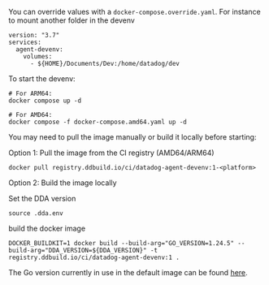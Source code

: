 You can override values with a `docker-compose.override.yaml`. For instance to mount another folder in the devenv

```
version: "3.7"
services:
  agent-devenv:
    volumes:
      - ${HOME}/Documents/Dev:/home/datadog/dev
```

To start the devenv:

```
# For ARM64:
docker compose up -d

# For AMD64:
docker compose -f docker-compose.amd64.yaml up -d
```

You may need to pull the image manually or build it locally before starting:

Option 1: Pull the image from the CI registry (AMD64/ARM64)

```
docker pull registry.ddbuild.io/ci/datadog-agent-devenv:1-<platform>
```


Option 2: Build the image locally

Set the DDA version

```
source .dda.env
```

build the docker image

```
DOCKER_BUILDKIT=1 docker build --build-arg="GO_VERSION=1.24.5" --build-arg="DDA_VERSION=${DDA_VERSION}" -t registry.ddbuild.io/ci/datadog-agent-devenv:1 .
```

The Go version currently in use in the default image can be found [here](https://github.com/DataDog/datadog-agent-buildimages/blob/main/go.env).
